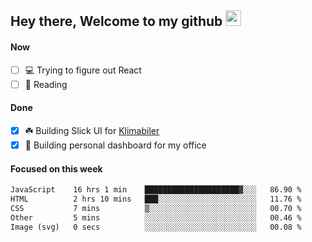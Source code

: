 ## Hey there, Welcome to my github <img src="https://media.giphy.com/media/hvRJCLFzcasrR4ia7z/giphy.gif" width="25px">

#### Now
- [ ] 💻 Trying to figure out React
- [ ] 📕 Reading

#### Done
- [x] ☘️ Building Slick UI for [Klimabiler](https://klimabiler.dk)
- [x] 🚀 Building personal dashboard for my office
 
 #### Focused on this week
<!--START_SECTION:waka-->

```txt
JavaScript    16 hrs 1 min    █████████████████████▓░░░   86.90 %
HTML          2 hrs 10 mins   ███░░░░░░░░░░░░░░░░░░░░░░   11.76 %
CSS           7 mins          ▒░░░░░░░░░░░░░░░░░░░░░░░░   00.70 %
Other         5 mins          ░░░░░░░░░░░░░░░░░░░░░░░░░   00.46 %
Image (svg)   0 secs          ░░░░░░░░░░░░░░░░░░░░░░░░░   00.08 %
```

<!--END_SECTION:waka-->


